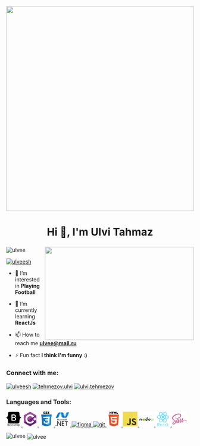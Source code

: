 <img align="center" width="100%" height="550" src="https://www.troublefreepool.com/media/hello-gif.3474/full"/>

<h1 align="center">Hi 👋, I'm Ulvi Tahmaz</h1>
<h3 align="center"></h3>

<img align="right" width="400" height="250" src="https://www.troublefreepool.com/media/hello-gif.3474/full"/>

<p align="left"> <img src="https://komarev.com/ghpvc/?username=ulvee&label=Profile%20views&color=0e75b6&style=flat" alt="ulvee" /> </p>

<p align="left"> <a href="https://twitter.com/ulveesh" target="blank"><img src="https://img.shields.io/twitter/follow/ulveesh?logo=twitter&style=for-the-badge" alt="ulveesh" /></a> </p>

- 👀 I’m interested in **Playing Football**

- 🌱 I’m currently learning **ReactJs**

- 📫 How to reach me **ulvee@mail.ru**

- ⚡ Fun fact **I think I'm funny :)**

<h3 align="left">Connect with me:</h3>
<p align="left">
<a href="https://twitter.com/ulveesh" target="blank"><img align="center" src="https://raw.githubusercontent.com/rahuldkjain/github-profile-readme-generator/master/src/images/icons/Social/twitter.svg" alt="ulveesh" height="30" width="40" /></a>
<a href="https://fb.com/tehmezov.ulvi" target="blank"><img align="center" src="https://raw.githubusercontent.com/rahuldkjain/github-profile-readme-generator/master/src/images/icons/Social/facebook.svg" alt="tehmezov.ulvi" height="30" width="40" /></a>
<a href="https://instagram.com/ulvi.tehmezov" target="blank"><img align="center" src="https://raw.githubusercontent.com/rahuldkjain/github-profile-readme-generator/master/src/images/icons/Social/instagram.svg" alt="ulvi.tehmezov" height="30" width="40" /></a>
</p>

<h3 align="left">Languages and Tools:</h3>
<p align="left"> <a href="https://getbootstrap.com" target="_blank" rel="noreferrer"> <img src="https://raw.githubusercontent.com/devicons/devicon/master/icons/bootstrap/bootstrap-plain-wordmark.svg" alt="bootstrap" width="40" height="40"/> </a> <a href="https://www.w3schools.com/cs/" target="_blank" rel="noreferrer"> <img src="https://raw.githubusercontent.com/devicons/devicon/master/icons/csharp/csharp-original.svg" alt="csharp" width="40" height="40"/> </a> <a href="https://www.w3schools.com/css/" target="_blank" rel="noreferrer"> <img src="https://raw.githubusercontent.com/devicons/devicon/master/icons/css3/css3-original-wordmark.svg" alt="css3" width="40" height="40"/> </a> <a href="https://dotnet.microsoft.com/" target="_blank" rel="noreferrer"> <img src="https://raw.githubusercontent.com/devicons/devicon/master/icons/dot-net/dot-net-original-wordmark.svg" alt="dotnet" width="40" height="40"/> </a> <a href="https://www.figma.com/" target="_blank" rel="noreferrer"> <img src="https://www.vectorlogo.zone/logos/figma/figma-icon.svg" alt="figma" width="40" height="40"/> </a> <a href="https://git-scm.com/" target="_blank" rel="noreferrer"> <img src="https://www.vectorlogo.zone/logos/git-scm/git-scm-icon.svg" alt="git" width="40" height="40"/> </a> <a href="https://www.w3.org/html/" target="_blank" rel="noreferrer"> <img src="https://raw.githubusercontent.com/devicons/devicon/master/icons/html5/html5-original-wordmark.svg" alt="html5" width="40" height="40"/> </a> <a href="https://developer.mozilla.org/en-US/docs/Web/JavaScript" target="_blank" rel="noreferrer"> <img src="https://raw.githubusercontent.com/devicons/devicon/master/icons/javascript/javascript-original.svg" alt="javascript" width="40" height="40"/> </a> <a href="https://nodejs.org" target="_blank" rel="noreferrer"> <img src="https://raw.githubusercontent.com/devicons/devicon/master/icons/nodejs/nodejs-original-wordmark.svg" alt="nodejs" width="40" height="40"/> </a> <a href="https://reactjs.org/" target="_blank" rel="noreferrer"> <img src="https://raw.githubusercontent.com/devicons/devicon/master/icons/react/react-original-wordmark.svg" alt="react" width="40" height="40"/> </a> <a href="https://sass-lang.com" target="_blank" rel="noreferrer"> <img src="https://raw.githubusercontent.com/devicons/devicon/master/icons/sass/sass-original.svg" alt="sass" width="40" height="40"/> </a> </p>

<p><img align="left" src="https://github-readme-stats.vercel.app/api/top-langs?username=ulvee&show_icons=true&locale=en&layout=compact" alt="ulvee" /></p>

<p>&nbsp;<img align="center" src="https://github-readme-stats.vercel.app/api?username=ulvee&show_icons=true&locale=en" alt="ulvee" /></p>

